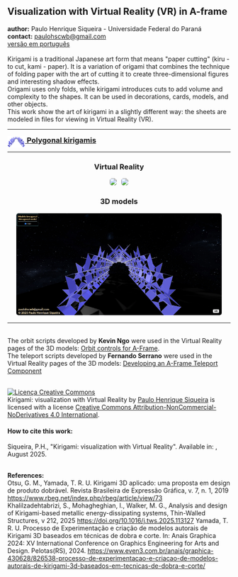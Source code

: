 <link rel="stylesheet" href="scripts/style.css">
<meta charset="utf-8">
<link rel="icon" type="image/png" href="catalangems/vr/salas/imagens/icone.png">
<h2>Visualization with Virtual Reality (VR) in A-frame</h2>
 <b>author:</b> Paulo Henrique Siqueira - Universidade Federal do Paraná
 <br><b>contact:</b> <a href="#">paulohscwb@gmail.com</a>
 <br><a href="https://paulohscwb.github.io/kirigami/pt-br/">versão em português</a>
 <br><br>Kirigami is a traditional Japanese art form that means "paper cutting" (kiru - to cut, kami - paper). It is a variation of origami that combines the technique of folding paper with the art of cutting it to create three-dimensional figures and interesting shadow effects.
<br>Origami uses only folds, while kirigami introduces cuts to add volume and complexity to the shapes. It can be used in decorations, cards, models, and other objects.
<br>This work show the art of kirigami in a slightly different way: the sheets are modeled in files for viewing in Virtual Reality (VR).
<hr>
<h3 style="margin-top:3px"><a target="_blank" href="parte1/"><img src="parte1/vr/salas/imagens/icone.png" style="margin-bottom:-10px" width="40"> Polygonal kirigamis</a></h3>
<!--<h3 style="margin-top:3px"><a target="_blank" href="parte2/"><img src="parte2/vr/salas/imagens/icone.png" style="margin-bottom:-10px" width="40"> Floral themes</a></h3>-->
<hr>
<h3 align="center">Virtual Reality</h3>
<p align="center"><img src="parte1/vr/salas/videos/kirigami1.gif" style="max-width: 47%; border-radius:5px; margin-right:10px" loading="lazy"/><img src="parte1/vr/salas/videos/kirigami2.gif" style="max-width: 47%; border-radius:5px;" loading="lazy"/></p>
<h3 align="center">3D models</h3>
<p align="center"><img src="parte1/ar/example.png" style="max-width: 92%; border-radius:5px;" loading="lazy"/></p>
<hr>
<br>The orbit scripts developed by <b>Kevin Ngo</b> were used in the Virtual Reality pages of the 3D models: <a href="https://github.com/supermedium/superframe/tree/master/components/orbit-controls/" target="_blank"> Orbit controls for A-Frame</a>.
<br>The teleport scripts developed by <b>Fernando Serrano</b> were used in the Virtual Reality pages of the 3D models: <a  href="https://aframe.io/blog/teleport-component/" target="_blank"> Developing an A-Frame Teleport Component</a>
<br>

<br><a rel="license" href="http://creativecommons.org/licenses/by-nc-nd/4.0/"><img alt="Licença Creative Commons" style="border-width:0" src="https://i.creativecommons.org/l/by-nc-nd/4.0/88x31.png" loading="lazy"/></a><br /><span xmlns:dct="http://purl.org/dc/terms/" property="dct:title">Kirigami: visualization with Virtual Reality</span> by <a xmlns:cc="http://creativecommons.org/ns#" href="https://paulohscwb.github.io/kirigami/" property="cc:attributionName" rel="cc:attributionURL">Paulo Henrique Siqueira</a> is licensed with a license <a rel="license" href="http://creativecommons.org/licenses/by-nc-nd/4.0/">Creative Commons Attribution-NonCommercial-NoDerivatives 4.0 International</a>.

<h4>How to cite this work:</h4> 
<p>Siqueira, P.H., "Kirigami: visualization with Virtual Reality". Available in: <https://paulohscwb.github.io/kirigami/>, August 2025.</p>
<!--<a target="_blank" href="https://doi.org/10.5281/zenodo.12572969"><img src="https://zenodo.org/badge/DOI/10.5281/zenodo.12572969.svg" alt="DOI"></a>-->

<br><b>References:</b>
<br>Otsu, G. M., Yamada, T. R. U. Kirigami 3D aplicado: uma proposta em design de produto dobrável. Revista Brasileira de Expressão Gráfica, v. 7, n. 1, 2019 <a href="https://www.rbeg.net/index.php/rbeg/article/view/73" target="_blank">https://www.rbeg.net/index.php/rbeg/article/view/73</a>
<br>Khalilzadehtabrizi, S., Mohagheghian, I., Walker, M. G., Analysis and design of Kirigami-based metallic energy-dissipating systems, Thin-Walled Structures, v 212, 2025 <a href="https://doi.org/10.1016/j.tws.2025.113127" target="_blank">https://doi.org/10.1016/j.tws.2025.113127</a>
Yamada, T. R. U. Processo de Experimentação e criação de modelos autorais de Kirigami 3D baseados em técnicas de dobra e corte. In: Anais Graphica 2024: XV International Conference on Graphics Engineering for Arts and Design. Pelotas(RS), 2024. <a href="https://www.even3.com.br/anais/graphica-430628/826538-processo-de-experimentacao-e-criacao-de-modelos-autorais-de-kirigami-3d-baseados-em-tecnicas-de-dobra-e-corte/" target="_blank">https://www.even3.com.br/anais/graphica-430628/826538-processo-de-experimentacao-e-criacao-de-modelos-autorais-de-kirigami-3d-baseados-em-tecnicas-de-dobra-e-corte/</a>
